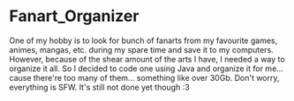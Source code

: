 # Fanart_Organizer
One of my hobby is to look for bunch of fanarts from my favourite games, animes, mangas, etc. during my spare time and save it to my computers. However, because of the shear amount of the arts I have, I needed a way to organize it all. So I decided to code one using Java and organize it for me... cause there're too many of them... something like over 30Gb. Don't worry, everything is SFW. It's still not done yet though :3
